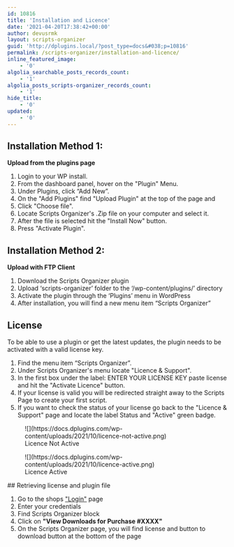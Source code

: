 ```yaml
---
id: 10816
title: 'Installation and Licence'
date: '2021-04-20T17:38:42+00:00'
author: devusrmk
layout: scripts-organizer
guid: 'http://dplugins.local/?post_type=docs&#038;p=10816'
permalink: /scripts-organizer/installation-and-licence/
inline_featured_image:
    - '0'
algolia_searchable_posts_records_count:
    - '1'
algolia_posts_scripts-organizer_records_count:
    - '1'
hide_title:
    - '0'
updated:
    - '0'
---
```


## Installation Method 1:

**Upload from the plugins page**

1. Login to your WP install.
2. From the dashboard panel, hover on the "Plugin" Menu.
3. Under Plugins, click “Add New”.
4. On the "Add Plugins" find "Upload Plugin" at the top of the page and
5. Click "Choose file".
6. Locate Scripts Organizer's .Zip file on your computer and select it.
7. After the file is selected hit the "Install Now" button.
8. Press "Activate Plugin".

## Installation Method 2:

**Upload with FTP Client**

1. Download the Scripts Organizer plugin
2. Upload ‘scripts-organizer’ folder to the ‘/wp-content/plugins/’ directory
3. Activate the plugin through the ‘Plugins’ menu in WordPress
4. After installation, you will find a new menu item “Scripts Organizer”

## License

To be able to use a plugin or get the latest updates, the plugin needs to be activated with a valid license key.

1. Find the menu item “Scripts Organizer”.
2. Under Scripts Organizer's menu locate "Licence &amp; Support".
3. In the first box under the label: ENTER YOUR LICENSE KEY paste license and hit the "Activate Licence" button.
4. If your license is valid you will be redirected straight away to the Scripts Page to create your first script.
5. If you want to check the status of your license go back to the "Licence &amp; Support" page and locate the label Status and "Active" green badge.

<figure class="wp-block-image size-full">![](https://docs.dplugins.com/wp-content/uploads/2021/10/licence-not-active.png)<figcaption>Licence Not Active</figcaption></figure><figure class="wp-block-image size-full">![](https://docs.dplugins.com/wp-content/uploads/2021/10/licence-active.png)<figcaption>Licence Active</figcaption></figure>## Retrieving license and plugin file

1. Go to the shops ["Login"](https://docs.dplugins.com/login/) page
2. Enter your credentials
3. Find Scripts Organizer block
4. Click on **"View Downloads for Purchase #XXXX"**
5. On the Scripts Organizer page, you will find license and button to download button at the bottom of the page